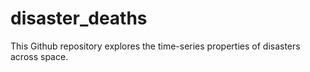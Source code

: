 # disaster_deaths

This Github repository explores the time-series properties of disasters across space.
